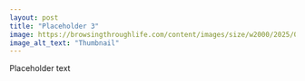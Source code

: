 ```yaml
---
layout: post
title: "Placeholder 3"
image: https://browsingthroughlife.com/content/images/size/w2000/2025/06/WP-vs-Ghost-vs-Jekyll-1-.png
image_alt_text: "Thumbnail"
---
```


Placeholder text
